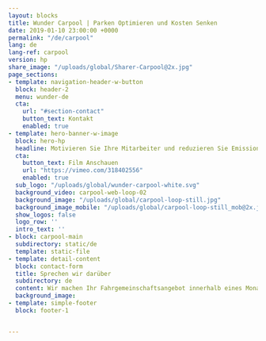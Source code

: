 ```yaml
---
layout: blocks
title: Wunder Carpool | Parken Optimieren und Kosten Senken
date: 2019-01-10 23:00:00 +0000
permalink: "/de/carpool"
lang: de
lang-ref: carpool
version: hp
share_image: "/uploads/global/Sharer-Carpool@2x.jpg"
page_sections:
- template: navigation-header-w-button
  block: header-2
  menu: wunder-de
  cta:
    url: "#section-contact"
    button_text: Kontakt
    enabled: true
- template: hero-banner-w-image
  block: hero-hp
  headline: Motivieren Sie Ihre Mitarbeiter und reduzieren Sie Emissionen mit Carpool
  cta:
    button_text: Film Anschauen
    url: "https://vimeo.com/318402556"
    enabled: true
  sub_logo: "/uploads/global/wunder-carpool-white.svg"
  background_video: carpool-web-loop-02
  background_image: "/uploads/global/carpool-loop-still.jpg"
  background_image_mobile: "/uploads/global/carpool-loop-still_mob@2x.jpg"
  show_logos: false
  logo_row: ''
  intro_text: ''
- block: carpool-main
  subdirectory: static/de
  template: static-file
- template: detail-content
  block: contact-form
  title: Sprechen wir darüber
  subdirectory: de
  content: Wir machen Ihr Fahrgemeinschaftsangebot innerhalb eines Monats startklar. Erzählen Sie uns von Ihrem Vorhaben und unser Team meldet sich bei Ihnen.
  background_image:
- template: simple-footer
  block: footer-1


---
```

